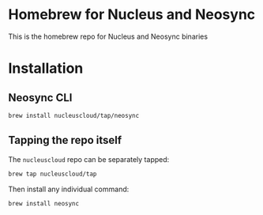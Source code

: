 # Homebrew for Nucleus and Neosync

This is the homebrew repo for Nucleus and Neosync binaries

# Installation

## Neosync CLI

```sh
brew install nucleuscloud/tap/neosync
```

## Tapping the repo itself

The `nucleuscloud` repo can be separately tapped:

```sh
brew tap nucleuscloud/tap
```

Then install any individual command:

```sh
brew install neosync
```
